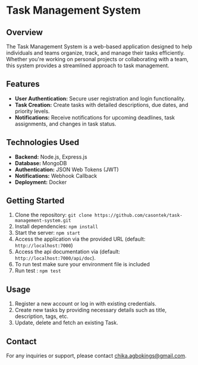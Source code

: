 # Task Management System

## Overview
The Task Management System is a web-based application designed to help individuals and teams organize, track, 
and manage their tasks efficiently. Whether you're working on personal projects or collaborating with a team, 
this system provides a streamlined approach to task management.

## Features
- **User Authentication:** Secure user registration and login functionality.
- **Task Creation:** Create tasks with detailed descriptions, due dates, and priority levels.
- **Notifications:** Receive notifications for upcoming deadlines, task assignments, and changes in task status.

## Technologies Used
- **Backend:** Node.js, Express.js
- **Database:** MongoDB
- **Authentication:** JSON Web Tokens (JWT)
- **Notifications:** Webhook Callback
- **Deployment:** Docker

## Getting Started
1. Clone the repository: `git clone https://github.com/casontek/task-management-system.git`
2. Install dependencies: `npm install`
3. Start the server: `npm start`
4. Access the application via the provided URL (default: `http://localhost:7000`)
5. Access the api documentation via (default: `http://localhost:7000/api/doc`).
6. To run test make sure your environment file is included
7. Run test : `npm test`

## Usage
1. Register a new account or log in with existing credentials.
2. Create new tasks by providing necessary details such as title, description, tags, etc.
3. Update, delete and fetch an existing Task.


## Contact
For any inquiries or support, please contact [chika.agbokings@gmail.com](mailto:chika.agbokings@gmail.com).

